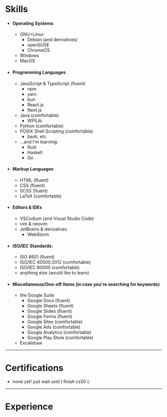 # Skills

<!-- %% add devicons later %% -->
- #### Operating Systems
	- GNU+Linux
		- Debian (and derivatives)
		- openSUSE
		- ChromeOS
	- Windows
	- MacOS
- #### Programming Languages
	- JavaScript & TypeScript (fluent)
		- npm
		- yarn
		- bun
		- React.js
		- Next.js
	- Java (comfortable)
		- WPILib
	- Python (comfortable)
	- POSIX Shell Scripting (comfortable)
		- bash, etc
	- ...and I'm learning:
		- Rust
		- Haskell
		- Go
- #### Markup Languages
	- HTML (fluent)
	- CSS (fluent)
	- SCSS (fluent)
	- LaTeX (comfortable)
- #### Editors & IDEs
	- VSCodium (and Visual Studio Code)
	- vim & neovim
	- JetBrains & derivatives
		- WebStorm
- #### ISO/IEC Standards:
	- ISO 8601 (fluent)
	- ISO/IEC 40500:2012 (comfortable)
	- ISO/IEC 80000 (comfortable)
	- anything else (would like to learn)
- #### Miscellaneous/One-off Items (in case you're searching for keywords)
	- the Google Suite
		- Google Docs (fluent)
		- Google Sheets (fluent)
		- Google Slides (fluent)
		- Google Forms (fluent)
		- Google Sites (comfortable)
		- Google Ads (comfortable)
		- Google Analytics (comfortable)
		- Google Play Store (comfortable)
	- Excalidraw

---

# Certifications

- none yet! just wait until I finish cs50 (:

---

# Experience

